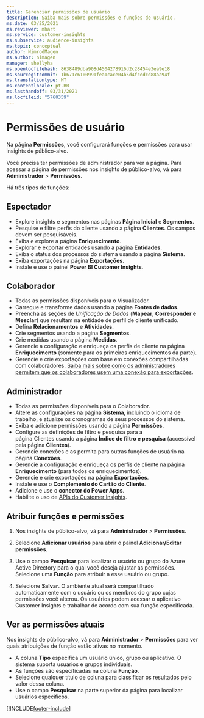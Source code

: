 ```yaml
---
title: Gerenciar permissões de usuário
description: Saiba mais sobre permissões e funções de usuário.
ms.date: 03/25/2021
ms.reviewer: mhart
ms.service: customer-insights
ms.subservice: audience-insights
ms.topic: conceptual
author: NimrodMagen
ms.author: nimagen
manager: shellyha
ms.openlocfilehash: 8638489dba908d4504278916d2c28454e3ea9e18
ms.sourcegitcommit: 1b671c6100991fea1cace04b5d4fcedcd88aa94f
ms.translationtype: HT
ms.contentlocale: pt-BR
ms.lasthandoff: 03/31/2021
ms.locfileid: "5760359"
---
```

# <a name="user-permissions"></a>Permissões de usuário

Na página **Permissões**, você configurará funções e permissões para usar insights de público-alvo.

Você precisa ter permissões de administrador para ver a página. Para acessar a página de permissões nos insights de público-alvo, vá para **Administrador** > **Permissões**.

Há três tipos de funções:

## <a name="viewer"></a>Espectador

- Explore insights e segmentos nas páginas **Página Inicial** e **Segmentos**.
- Pesquise e filtre perfis do cliente usando a página **Clientes**. Os campos devem ser pesquisáveis.
- Exiba e explore a página **Enriquecimento**.
- Explorar e exportar entidades usando a página **Entidades**.
- Exiba o status dos processos do sistema usando a página **Sistema**.
- Exiba exportações na página **Exportações**.
- Instale e use o painel **Power BI Customer Insights**.

## <a name="contributor"></a>Colaborador

- Todas as permissões disponíveis para o Visualizador.
- Carregue e transforme dados usando a página **Fontes de dados**.
- Preencha as seções de *Unificação de Dados* (**Mapear**, **Corresponder** e **Mesclar**) que resultam na entidade de perfil de cliente unificado.
- Defina **Relacionamentos** e **Atividades**.
- Crie segmentos usando a página **Segmentos**.
- Crie medidas usando a página **Medidas**.
- Gerencie a configuração e enriqueça os perfis de cliente na página **Enriquecimento** (somente para os primeiros enriquecimentos da parte).
- Gerencie e crie exportações com base em conexões compartilhadas com colaboradores. [Saiba mais sobre como os administradores permitem que os colaboradores usem uma conexão para exportações](connections.md#allow-contributors-to-use-a-connection-for-exports).

## <a name="administrator"></a>Administrador

- Todas as permissões disponíveis para o Colaborador.
- Altere as configurações na página **Sistema**, incluindo o idioma de trabalho, e atualize os cronogramas de seus processos do sistema.
- Exiba e adicione permissões usando a página **Permissões**.
- Configure as definições de filtro e pesquisa para a página Clientes usando a página **Índice de filtro e pesquisa** (accessível pela página **Clientes**).
- Gerencie conexões e as permita para outras funções de usuário na página **Conexões**.
- Gerencie a configuração e enriqueça os perfis de cliente na página **Enriquecimento** (para todos os enriquecimentos).
- Gerencie e crie exportações na página **Exportações**.
- Instale e use o **Complemento do Cartão do Cliente**.
- Adicione e use o **conector do Power Apps**.
- Habilite o uso de [APIs do Customer Insights](apis.md).

## <a name="assign-roles-and-permissions"></a>Atribuir funções e permissões

1. Nos insights de público-alvo, vá para **Administrador** > **Permissões**.

1. Selecione **Adicionar usuários** para abrir o painel **Adicionar/Editar permissões**.

1. Use o campo **Pesquisar** para localizar o usuário ou grupo do Azure Active Directory para o qual você deseja ajustar as permissões. Selecione uma **Função** para atribuir a esse usuário ou grupo.

1. Selecione **Salvar**. O ambiente atual será compartilhado automaticamente com o usuário ou os membros do grupo cujas permissões você alterou. Os usuários podem acessar o aplicativo Customer Insights e trabalhar de acordo com sua função especificada.

## <a name="view-current-permissions"></a>Ver as permissões atuais

Nos insights de público-alvo, vá para **Administrador** > **Permissões** para ver quais atribuições de função estão ativas no momento.

- A coluna **Tipo** especifica um usuário único, grupo ou aplicativo. O sistema suporta usuários e grupos individuais.
- As funções são especificadas na coluna **Função**.
- Selecione qualquer título de coluna para classificar os resultados pelo valor dessa coluna.
- Use o campo **Pesquisar** na parte superior da página para localizar usuários específicos.


[!INCLUDE[footer-include](../includes/footer-banner.md)]
